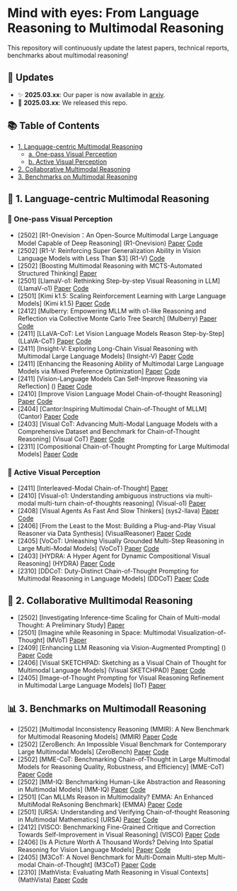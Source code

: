 # Mind with eyes: From Language Reasoning to Multimodal Reasoning

This repository will continuously update the latest papers, technical reports, benchmarks about multimodal reasoning!

## 📢 Updates

- ✨ **2025.03.xx**: Our paper is now available in [arxiv]().
- 🚀 **2025.03.xx**: We released this repo.

## 📚 Table of Contents
- [1. Language-centric Multimodal Reasoning](#1-language-centric-multimodal-reasoning)
  - [a. One-pass Visual Perception](#a-one-pass-visual-perception)
  - [b. Active Visual Perception](#b-active-visual-perception)
- [2. Collaborative Multimodal Reasoning](#2-collaborative-multimodal-reasoning)
- [3. Benchmarks on Multimodal Reasoning](#3-benchmarks-on-multimodal-reasoning)


## 📖  1. Language-centric Multimodal Reasoning

### 📝  One-pass Visual Perception
* [2502] [R1-Onevision：An Open-Source Multimodal Large Language Model Capable of Deep Reasoning] (R1-Onevision) [Paper](https://yangyi-vai.notion.site/r1-onevision) [Code](https://github.com/Fancy-MLLM/R1-Onevision)
* [2502] [R1-V: Reinforcing Super Generalization Ability in Vision Language Models with Less Than $3] (R1-V) [Code](https://github.com/Deep-Agent/R1-V)
* [2502] [Boosting Multimodal Reasoning with MCTS-Automated Structured Thinking] [Paper](https://arxiv.org/abs/2502.02339)
* [2501] [LlamaV-o1: Rethinking Step-by-step Visual Reasoning in LLM] (LlamaV-o1) [Paper](https://arxiv.org/abs/2501.06186) [Code](https://github.com/mbzuai-oryx/LlamaV-o1)
* [2501] [Kimi k1.5: Scaling Reinforcement Learning with Large Language Models] (Kimi k1.5) [Paper](https://arxiv.org/abs/2501.12599) [Code](https://github.com/moonshotai/kimi-k1.5)
* [2412] [Mulberry: Empowering MLLM with o1-like Reasoning and Reflection via Collective Monte Carlo Tree Search] (Mulberry) [Paper](https://arxiv.org/abs/2412.18319) [Code](https://github.com/HJYao00/Mulberry)
* [2411] [LLaVA-CoT: Let Vision Language Models Reason Step-by-Step] (LLaVA-CoT) [Paper](https://arxiv.org/abs/2411.10440) [Code](https://github.com/PKU-YuanGroup/LLaVA-CoT)
* [2411] [Insight-V: Exploring Long-Chain Visual Reasoning with Multimodal Large Language Models] (Insight-V) [Paper](https://arxiv.org/abs/2411.14432) [Code](https://github.com/dongyh20/Insight-V)
* [2411] [Enhancing the Reasoning Ability of Multimodal Large Language Models via Mixed Preference Optimization] [Paper](https://arxiv.org/abs/2411.10442) [Code](https://github.com/OpenGVLab/InternVL/tree/main/internvl_chat/shell/internvl2.0_mpo)
* [2411] [Vision-Language Models Can Self-Improve Reasoning via Reflection] () [Paper](https://arxiv.org/abs/2411.00855) [Code](https://github.com/njucckevin/MM-Self-Improve)
* [2410] [Improve Vision Language Model Chain-of-thought Reasoning] [Paper](https://arxiv.org/abs/2410.16198) [Code](https://github.com/riflezhang/llava-reasoner-dpo)
* [2404] [Cantor:Inspiring Multimodal Chain-of-Thought of MLLM] (Cantor) [Paper](https://arxiv.org/abs/2404.16033) [Code](https://github.com/ggg0919/cantor)
* [2403] [Visual CoT: Advancing Multi-Modal Language Models  with a Comprehensive Dataset and Benchmark for Chain-of-Thought Reasoning] (Visual CoT) [Paper](https://arxiv.org/abs/2403.16999) [Code](https://github.com/deepcs233/Visual-CoT)
* [2311] [Compositional Chain-of-Thought Prompting for Large Multimodal Models] [Paper](https://arxiv.org/abs/2311.17076) [Code](https://github.com/chancharikmitra/ccot)

### 📝  Active Visual Perception
* [2411] [Interleaved-Modal Chain-of-Thought] [Paper](https://arxiv.org/abs/2411.19488)
* [2410] [Visual-o1: Understanding ambiguous instructions via multi-modal multi-turn chain-of-thoughts reasoning] (Visual-o1) [Paper](https://arxiv.org/abs/2410.03321)
* [2408] [Visual Agents As Fast And Slow Thinkers] (sys2-llava) [Paper](https://arxiv.org/abs/2408.08862) [Code](https://github.com/guangyans/sys2-llava)
* [2406] [From the Least to the Most: Building a Plug-and-Play Visual Reasoner via  Data Synthesis] (VisualReasoner) [Paper](https://arxiv.org/abs/2406.19934) [Code](https://github.com/steven-ccq/VisualReasoner)
* [2405] [VoCoT: Unleashing Visually Grounded Multi-Step Reasoning in Large Multi-Modal Models] (VoCoT) [Paper](https://arxiv.org/abs/2405.16919) [Code](https://github.com/RupertLuo/VoCoT)
* [2403] [HYDRA: A Hyper Agent for Dynamic Compositional Visual Reasoning] (HYDRA) [Paper](https://www.ecva.net/papers/eccv_2024/papers_ECCV/papers/03012.pdf) [Code](https://github.com/ControlNet/HYDRA)
* [2310] [DDCoT: Duty-Distinct Chain-of-Thought Prompting for Multimodal Reasoning in Language Models] (DDCoT) [Paper](https://arxiv.org/abs/2310.16436) [Code](https://github.com/SooLab/DDCOT)

## 🚀  2. Collaborative Mulltimodal Reasoning
* [2502] [Investigating Inference-time Scaling for Chain of Multi-modal Thought: A Preliminary Study] [Paper](https://arxiv.org/abs/2502.11514)
* [2501] [Imagine while Reasoning in Space: Multimodal Visualization-of-Thought] (MVoT) [Paper](https://arxiv.org/abs/2501.07542)
* [2409] [Enhancing LLM Reasoning via Vision-Augmented Prompting] () [Paper](https://arxiv.org/html/2409.13980v1) [Code](https://cvr-llm.github.io/)
* [2406] [Visual SKETCHPAD: Sketching as a Visual Chain of Thought for Multimodal Language Models] (Visual SKETCHPAD) [Paper](https://arxiv.org/abs/2406.09403) [Code](https://github.com/Yushi-Hu/VisualSketchpad)
* [2405] [Image-of-Thought Prompting for Visual Reasoning Refinement in Multimodal Large Language Models] (IoT) [Paper](https://arxiv.org/abs/2405.13872)


## 📊  3. Benchmarks on Multimodall Reasoning
* [2502] [Multimodal Inconsistency Reasoning (MMIR): A New Benchmark for Multimodal Reasoning Models] (MMIR) [Paper](https://arxiv.org/abs/2502.16033) [Code](https://github.com/eric-ai-lab/MMIR)
* [2502] [ZeroBench: An Impossible Visual Benchmark for Contemporary Large Multimodal Models] (ZeroBench) [Paper](https://arxiv.org/abs/2502.09696) [Code](https://github.com/jonathan-roberts1/zerobench)
* [2502] [MME-CoT: Benchmarking Chain-of-Thought in Large Multimodal Models for Reasoning Quality, Robustness, and Efficiency] (MME-CoT) [Paper](https://arxiv.org/abs/2502.09621) [Code](https://github.com/CaraJ7/MME-CoT)
* [2502] [MM-IQ: Benchmarking Human-Like Abstraction and Reasoning in Multimodal Models] (MM-IQ) [Paper](https://arxiv.org/abs/2502.00698) [Code](https://github.com/AceCHQ/MMIQ)
* [2501] [Can MLLMs Reason in Multimodality? EMMA: An Enhanced MultiModal ReAsoning Benchmark] (EMMA) [Paper](https://arxiv.org/abs/2501.05444) [Code](https://github.com/hychaochao/EMMA)
* [2501] [URSA: Understanding and Verifying Chain-of-thought Reasoning in Multimodal Mathematics] (URSA) [Paper](https://arxiv.org/abs/2501.04686) [Code](https://github.com/URSA-MATH/URSA-MATH)
* [2412] [VISCO: Benchmarking Fine-Grained Critique and Correction Towards Self-Improvement in Visual Reasoning] (VISCO) [Paper](https://arxiv.org/abs/2412.02172) [Code](https://github.com/PlusLabNLP/VISCO)
* [2406] [Is A Picture Worth A Thousand Words? Delving Into Spatial Reasoning for Vision Language Models] [Paper](https://arxiv.org/abs/2406.14852) [Code](https://github.com/jiayuww/SpatialEval)
* [2405] [M3CoT: A Novel Benchmark for Multi-Domain Multi-step Multi-modal Chain-of-Thought] (M3CoT) [Paper](https://arxiv.org/abs/2405.16473) [Code](https://github.com/LightChen233/M3CoT)
* [2310] [MathVista: Evaluating Math Reasoning in Visual Contexts] (MathVista) [Paper](https://arxiv.org/abs/2310.02255) [Code](https://github.com/lupantech/MathVista)
